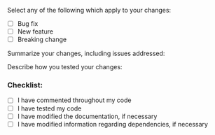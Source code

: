 Select any of the following which apply to your changes:

- [ ] Bug fix
- [ ] New feature
- [ ] Breaking change

Summarize your changes, including issues addressed:

Describe how you tested your changes:

### Checklist:

- [ ] I have commented throughout my code
- [ ] I have tested my code
- [ ] I have modified the documentation, if necessary
- [ ] I have modified information regarding dependencies, if necessary
